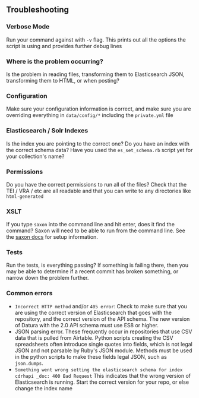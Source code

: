 ## Troubleshooting

### Verbose Mode

Run your command against with `-v` flag. This prints out all the options the script is using and provides further debug lines

### Where is the problem occurring?

Is the problem in reading files, transforming them to Elasticsearch JSON, transforming them to HTML, or when posting?

### Configuration

Make sure your configuration information is correct, and make sure you are overriding everything in `data/config/*` including the `private.yml` file

### Elasticsearch / Solr Indexes

Is the index you are pointing to the correct one?  Do you have an index with the correct schema data?  Have you used the `es_set_schema.rb` script yet for your collection's name?

### Permissions

Do you have the correct permissions to run all of the files?  Check that the TEI / VRA / etc are all readable and that you can write to any directories like `html-generated`

### XSLT

If you type `saxon` into the command line and hit enter, does it find the command?  Saxon will need to be able to run from the command line.  See the [saxon docs](saxon.md) for setup information.

### Tests

Run the tests, is everything passing?  If something is failing there, then you may be able to determine if a recent commit has broken something, or narrow down the problem further.

### Common errors

- `Incorrect HTTP method` and/or `405 error`: Check to make sure that you are using the correct version of Elasticsearch that goes with the repository, and the correct version of the API schema. The new version of Datura with the 2.0 API schema must use ES8 or higher.
- JSON parsing error. These frequently occur in repositories that use CSV data that is pulled from Airtable. Python scripts creating the CSV spreadsheets often introduce single quotes into fields, which is not legal JSON and not parsable by Ruby's JSON module. Methods must be used in the python scripts to make these fields legal JSON, such as `json.dumps`.
- `Something went wrong setting the elasticsearch schema for index cdrhapi _doc:
400 Bad Request` This indicates that the wrong version of Elasticsearch is running. Start the correct version for your repo, or else change the index name
